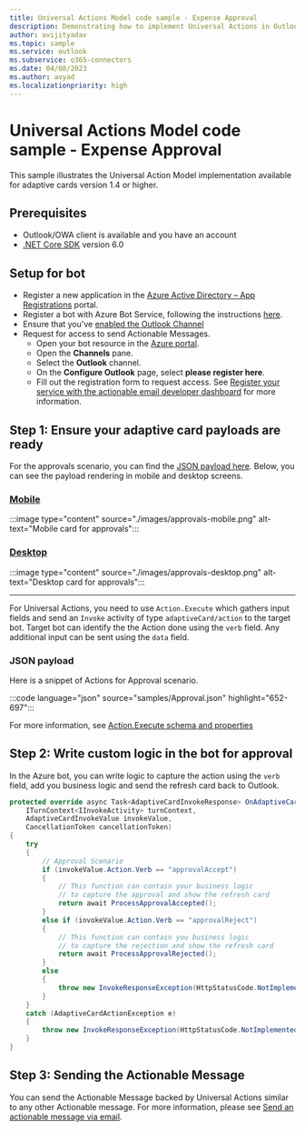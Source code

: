 ```yaml
---
title: Universal Actions Model code sample - Expense Approval
description: Demonstrating how to implement Universal Actions in Outlook with Expense Approval scenario
author: avijityadav
ms.topic: sample
ms.service: outlook
ms.subservice: o365-connectors
ms.date: 04/08/2023
ms.author: avyad
ms.localizationpriority: high
---
```


# Universal Actions Model code sample - Expense Approval

This sample illustrates the Universal Action Model implementation available for adaptive cards version 1.4 or higher.

## Prerequisites

- Outlook/OWA client is available and you have an account
- [.NET Core SDK](https://dotnet.microsoft.com/download) version 6.0

## Setup for bot

- Register a new application in the [Azure Active Directory – App Registrations](https://go.microsoft.com/fwlink/?linkid=2083908) portal.
- Register a bot with Azure Bot Service, following the instructions [here](/azure/bot-service/bot-service-quickstart-registration).
- Ensure that you've [enabled the Outlook Channel](/azure/bot-service/bot-service-channel-connect-actionable-email)
- Request for access to send Actionable Messages.
  - Open your bot resource in the [Azure portal](https://ms.portal.azure.com/).
  - Open the **Channels** pane.
  - Select the **Outlook** channel.
  - On the **Configure Outlook** page, select **please register here**.
  - Fill out the registration form to request access. See [Register your service with the actionable email developer dashboard](./email-dev-dashboard.md) for more information.

## Step 1: Ensure your adaptive card payloads are ready

For the approvals scenario, you can find the [JSON payload here](#json-payload). Below, you can see the payload rendering in mobile and desktop screens.

<!-- markdownlint-disable MD051 -->
### [Mobile](#tab/mobile)

:::image type="content" source="./images/approvals-mobile.png" alt-text="Mobile card for approvals":::

### [Desktop](#tab/desktop)

:::image type="content" source="./images/approvals-desktop.png" alt-text="Desktop card for approvals":::

---
<!-- markdownlint-enable MD051 -->

For Universal Actions, you need to use `Action.Execute` which gathers input fields and send an `Invoke` activity of type `adaptiveCard/action` to the target bot. Target bot can identify the the Action done using the `verb` field. Any additional input can be sent using the `data` field.

### JSON payload

Here is a snippet of Actions for Approval scenario.

:::code language="json" source="samples/Approval.json" highlight="652-697":::

For more information, see [Action.Execute schema and properties](/adaptive-cards/authoring-cards/universal-action-model#actionexecute)

## Step 2: Write custom logic in the bot for approval

In the Azure bot, you can write logic to capture the action using the `verb` field, add you business logic and send the refresh card back to Outlook.

```csharp
protected override async Task<AdaptiveCardInvokeResponse> OnAdaptiveCardInvokeAsync(
    ITurnContext<IInvokeActivity> turnContext,
    AdaptiveCardInvokeValue invokeValue,
    CancellationToken cancellationToken)
{
    try
    {
        // Approval Scenario
        if (invokeValue.Action.Verb == "approvalAccept")
        {
            // This function can contain your business logic
            // to capture the approval and show the refresh card
            return await ProcessApprovalAccepted();
        }
        else if (invokeValue.Action.Verb == "approvalReject")
        {
            // This function can contain you business logic
            // to capture the rejection and show the refresh card
            return await ProcessApprovalRejected();
        }
        else
        {
            throw new InvokeResponseException(HttpStatusCode.NotImplemented);
        }
    }
    catch (AdaptiveCardActionException e)
    {
        throw new InvokeResponseException(HttpStatusCode.NotImplemented, e.Response);
    }
}
```

## Step 3: Sending the Actionable Message

You can send the Actionable Message backed by Universal Actions similar to any other Actionable message. For more information, please see [Send an actionable message via email](./send-via-email.md).
